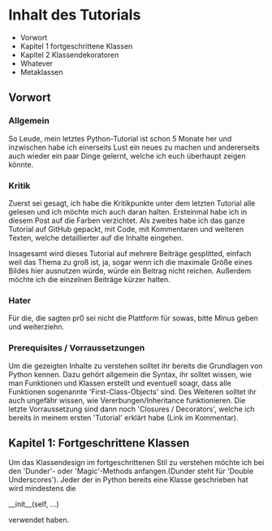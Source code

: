 # Inhalt des Tutorials

- Vorwort
- Kapitel 1 fortgeschrittene Klassen
- Kapitel 2 Klassendekoratoren
- Whatever
- Metaklassen

## Vorwort

### Allgemein

So Leude, mein letztes Python-Tutorial ist schon 5 Monate her und inzwischen habe
ich einerseits Lust ein neues zu machen und andererseits auch wieder ein paar
Dinge gelernt, welche ich euch überhaupt zeigen könnte.

### Kritik

Zuerst sei gesagt, ich habe die Kritikpunkte unter dem letzten Tutorial alle
gelesen und ich möchte mich auch daran halten. Ersteinmal habe ich in diesem Post
auf die Farben verzichtet. Als zweites habe ich das ganze Tutorial auf GitHub
gepackt, mit Code, mit Kommentaren und weiteren Texten, welche detaillierter
auf die Inhalte eingehen.

Insagesamt wird dieses Tutorial auf mehrere Beiträge gesplitted, einfach weil
das Thema zu groß ist, ja, sogar wenn ich die maximale Größe eines Bildes hier
ausnutzen würde, würde ein Beitrag nicht reichen. Außerdem möchte ich die
einzelnen Beiträge kürzer halten.

### Hater

Für die, die sagten pr0 sei nicht die Plattform für sowas, bitte Minus geben und
weiterziehn.

### Prerequisites / Vorraussetzungen

Um die gezeigten Inhalte zu verstehen solltet ihr bereits die Grundlagen von
Python kennen. Dazu gehört allgemein die Syntax, ihr solltet wissen, wie man
Funktionen und Klassen erstellt und eventuell soagr, dass alle Funktionen
sogenannte 'First-Class-Objects' sind. Des Weiteren solltet ihr auch ungefähr
wissen, wie Vererbungen/Inheritance funktionieren. Die letzte Vorraussetzung
sind dann noch 'Closures / Decorators', welche ich bereits in meinem ersten
'Tutorial' erklärt habe (Link im Kommentar).

## Kapitel 1: Fortgeschrittene Klassen

Um das Klassendesign im fortgeschrittenen Stil zu verstehen möchte ich bei den
'Dunder'- oder 'Magic'-Methods anfangen.(Dunder steht für 'Double Underscores').
Jeder der in Python bereits eine Klasse geschrieben hat wird mindestens die

\_\_init\_\_(self, ...)

verwendet haben.
